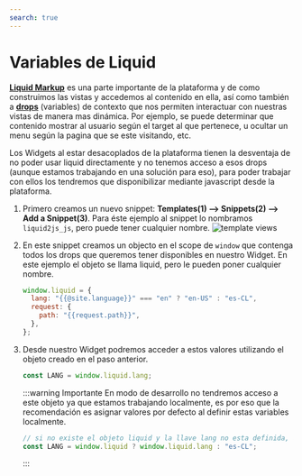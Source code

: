 ```yaml
---
search: true
---
```


# Variables de Liquid

[**Liquid Markup**](/es/platform/channels/liquid-markup.html) es una parte importante de la plataforma y de como construimos las vistas y accedemos al contenido en ella, así como también a [**drops**](/es/platform/channels/liquid-markup.html#drops) (variables) de contexto que nos permiten interactuar con nuestras vistas de manera mas dinámica. Por ejemplo, se puede determinar que contenido mostrar al usuario según el target al que pertenece, u ocultar un menu según la pagina que se este visitando, etc.

Los Widgets al estar desacoplados de la plataforma tienen la desventaja de no poder usar liquid directamente y no tenemos acceso a esos drops (aunque estamos trabajando en una solución para eso), para poder trabajar con ellos los tendremos que disponibilizar mediante javascript desde la plataforma.

1. Primero creamos un nuevo snippet: **Templates(1) --> Snippets(2) --> Add a Snippet(3)**. Para éste ejemplo al snippet lo nombramos `liquid2js_js`, pero puede tener cualquier nombre. ![template views](/assets/img/widgets/template_snippets.png)

2. En este snippet creamos un objecto en el scope de `window` que contenga todos los drops que queremos tener disponibles en nuestro Widget. En este ejemplo el objeto se llama liquid, pero le pueden poner cualquier nombre.

   ```js
   window.liquid = {
     lang: "{{@site.language}}" === "en" ? "en-US" : "es-CL",
     request: {
       path: "{{request.path}}",
     },
   };
   ```

3. Desde nuestro Widget podremos acceder a estos valores utilizando el objeto creado en el paso anterior.

   ```js
   const LANG = window.liquid.lang;
   ```

   :::warning Importante En modo de desarrollo no tendremos acceso a este objeto ya que estamos trabajando localmente, es por eso que la recomendación es asignar valores por defecto al definir estas variables localmente.

   ```js
   // si no existe el objeto liquid y la llave lang no esta definida, asignamos 'es-CL' por defecto
   const LANG = window.liquid ? window.liquid.lang : "es-CL";
   ```

   :::
